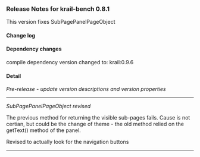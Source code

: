 ### Release Notes for krail-bench 0.8.1

This version fixes SubPagePanelPageObject

#### Change log



#### Dependency changes

   compile dependency version changed to: krail:0.9.6

#### Detail

*Pre-release - update version descriptions and version properties*


---
*SubPagePanelPageObject revised*

The previous method for returning the visible sub-pages fails.  Cause is not certian, but could be the change of theme - the old method relied on the getText() method of the panel.

 Revised to actually look for the navigation buttons


---
